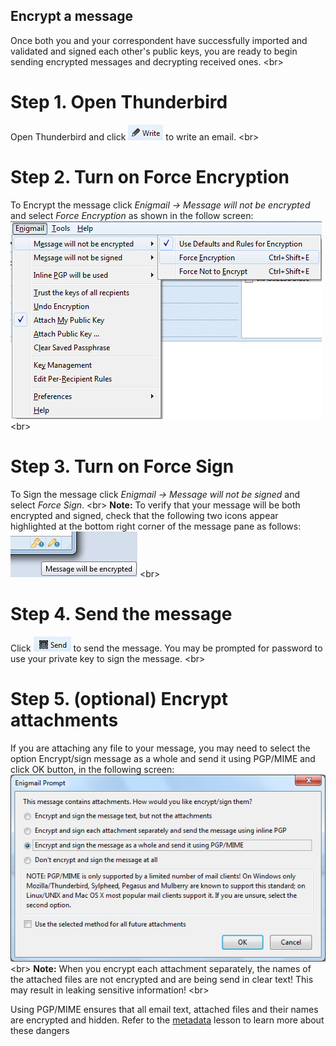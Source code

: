 
## Encrypt a message

Once both you and your correspondent have successfully imported and validated and signed each other&#39;s public keys, you are ready to begin sending encrypted messages and decrypting received ones.
&lt;br&gt;
# Step 1. Open Thunderbird
Open Thunderbird and click ![thunderbird_81](thunderbird_81.png) to write an email.
&lt;br&gt;
# Step 2. Turn on Force Encryption
To Encrypt the message click *Enigmail -&gt; Message will not be encrypted* and select *Force Encryption* as shown in the follow screen:
![thunderbird_84](thunderbird_84.png)
&lt;br&gt;

# Step 3. Turn on Force Sign
To Sign the message click *Enigmail -&gt; Message will not be signed* and select *Force Sign*.
&lt;br&gt;
**Note:** To verify that your message will be both encrypted and signed, check that the following two icons appear highlighted at the bottom right corner of the message pane as follows:
![thunderbird_85](thunderbird_85.png)
&lt;br&gt;
# Step 4. Send the message
Click ![thunderbird_83](thunderbird_83.png) to send the message. You may be prompted for password to use your private key to sign the message.
&lt;br&gt;
# Step 5. (optional) Encrypt attachments
If you are attaching any file to your message, you may need to select the option Encrypt/sign message as a whole and send it using PGP/MIME and click OK button, in the following screen:
![thunderbird_86](thunderbird_86.png)
&lt;br&gt;
**Note:** When you encrypt each attachment separately, the names of the attached files are not encrypted and are being send in clear text! This may result in leaking sensitive information!
&lt;br&gt;

Using PGP/MIME ensures that all email text, attached files and their names are encrypted and hidden. Refer to the [metadata](en/topics/understand-4-digisec/3-metadata/1-1-intro.md) lesson to learn more about these dangers
